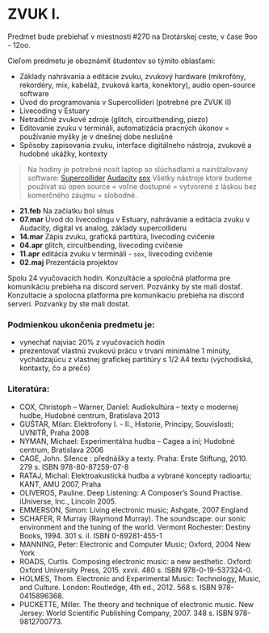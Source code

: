 # ZVUK I.

Predmet bude prebiehať v miestnosti #270 na Drotárskej ceste, v čase 9oo - 12oo.

Cieľom predmetu je oboznámiť študentov so týmito oblasťami:

* Základy nahrávania a editácie zvuku, zvukový hardware (mikrofóny, rekordéry, mix, kabeláž, zvuková karta, konektory), audio open-source software
* Úvod do programovania v Supercollideri (potrebné pre ZVUK II)
* Livecoding v Estuary
* Netradičné zvukové zdroje (glitch, circuitbending, piezo)
* Editovanie zvuku v termináli, automatizácia pracných úkonov = používanie myšky je v dnešnej dobe neslušné
* Spôsoby zapisovania zvuku, interface digitálneho nástroja, zvukové a hudobné ukážky, kontexty

> Na hodiny je potrebné nosit laptop so slúchadlami a nainštalovaný software:
	[Supercollider](https://supercollider.github.io/)
	[Audacity](https://www.audacityteam.org/)
	[sox](http://sox.sourceforge.net/)
	Všetky nástroje ktoré budeme používat sú open source = voľne dostupné = vytvorené z láskou bez komerčného záujmu = slobodné.

* **21.feb** Na začiatku bol sínus
* **07.mar** Úvod do livecodingu v Estuary, nahrávanie a editácia zvuku v Audacity, digital vs analog, základy supercollideru
* **14.mar** Zápis zvuku, grafická partitúra, livecoding cvičenie
* **04.apr** glitch, circuitbending, livecoding cvičenie
* **11.apr** editácia zvuku v termináli - ```sox```, livecoding cvičenie
* **02.maj** Prezentácia projektov

Spolu 24 vyučovacích hodín.
Konzultácie a spoločná platforma pre komunikáciu prebieha na discord serveri. Pozvánky by ste mali dostať.
Konzultacie a spolocna platforma pre komunikaciu prebieha na discord serveri. Pozvanky by ste mali dostat.
### Podmienkou ukončenia predmetu je:
 * vynechať najviac 20% z vyučovacich hodín
 * prezentovať vlastnú zvukovú prácu v trvaní minimálne 1 minúty, vychádzajúcu z vlastnej grafickej partitúry s 1/2 A4 textu (východiská, kontaxty, čo a prečo)

### Literatúra:
- COX, Christoph – Warner, Daniel: Audiokultúra – texty o modernej hudbe, Hudobné centrum, Bratislava 2013
- GUŠTAR, Milan: Elektrofony I. - II., Historie, Principy, Souvislosti; UVNITŘ, Praha 2008
- NYMAN, Michael: Experimentálna hudba – Cagea a iní; Hudobné centrum, Bratislava 2006
- CAGE, John. Silence : přednášky a texty. Praha: Erste Stiftung, 2010. 279 s. ISBN 978-80-87259-07-8
- RATAJ, Michal: Elektroakustická hudba a vybrané koncepty radioartu; KANT, AMU 2007, Praha
- OLIVEROS, Pauline. Deep Listening: A Composer’s Sound Practise. iUniverse, Inc., Lincoln 2005.
- EMMERSON, Simon: Living electronic music; Ashgate, 2007 England
- SCHAFER, R Murray (Raymond Murray). The soundscape: our sonic environment and the tuning of the world. Vermont Rochester: Destiny Books, 1994. 301 s. il. ISBN 0-89281-455-1
- MANNING, Peter: Electronic and Computer Music; Oxford, 2004 New York
- ROADS, Curtis. Composing electronic music: a new aesthetic. Oxford: Oxford University Press, 2015. xxvii. 480 s. ISBN 978-0-19-537324-0.
- HOLMES, Thom. Electronic and Experimental Music: Technology, Music, and Culture. London: Routledge, 4th ed., 2012. 568 s. ISBN 978-0415896368.
- PUCKETTE, Miller. The theory and technique of electronic music. New Jersey: World Scientific Publishing Company, 2007. 348 s. ISBN 978-9812700773.
